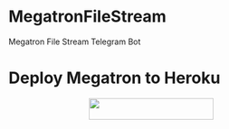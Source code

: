 # MegatronFileStream
Megatron File Stream Telegram Bot

# Deploy Megatron to Heroku
<p align="center"><a href="https://heroku.com/deploy?template=https://github.com/CipherX1-ops/MegatronFileStream"> <img src="https://img.shields.io/badge/Deploy%20To%20Heroku-black?style=for-the-badge&logo=heroku" width="220" height="38.45"/></a></p>


